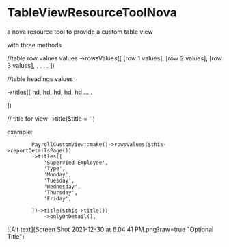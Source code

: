 # TableViewResourceToolNova
a nova resource tool to provide a custom table view 

with three methods 

//table row values values
->rowsValues([
  [row 1 values],
  [row 2 values],
  [row 3 values],
  .
  .
  .
  .
])

//table headings values

->titles([
  hd,
  hd,
  hd,
  hd,
  hd
  .....

])

// title for view 
->title($title = '')

example:

            PayrollCustomView::make()->rowsValues($this->reportDetailsPage())
            ->titles([
                'Supervied Employee',
                'Type',
                'Monday',
                'Tuesday',
                'Wednesday',
                'Thursday',
                'Friday',

            ])->title($this->title())
                ->onlyOnDetail(),
![Alt text](Screen Shot 2021-12-30 at 6.04.41 PM.png?raw=true "Optional Title")
                

